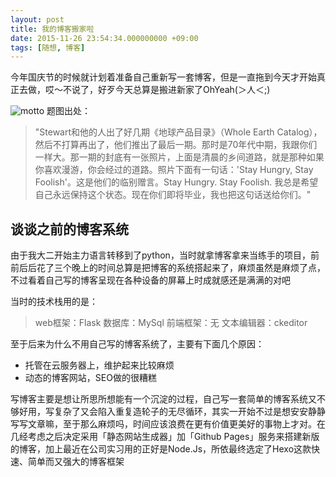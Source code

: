 ```yaml
---
layout: post
title: 我的博客搬家啦
date: 2015-11-26 23:54:34.000000000 +09:00
tags: [随想, 博客]
---
```

今年国庆节的时候就计划着准备自己重新写一套博客，但是一直拖到今天才开始真正去做，哎～不说了，好歹今天总算是搬进新家了OhYeah(＞人＜;)

![motto](http://7xort8.com1.z0.glb.clouddn.com/blog_motto.jpg)
题图出处：
> "Stewart和他的人出了好几期《地球产品目录》（Whole Earth Catalog），然后不打算再出了，他们推出了最后一期。那时是70年代中期，我跟你们一样大。那一期的封底有一张照片，上面是清晨的乡间道路，就是那种如果你喜欢漫游，你会经过的道路。照片下面有一句话：'Stay Hungry, Stay Foolish'。这是他们的临别赠言。Stay Hungry. Stay Foolish. 我总是希望自己永远保持这个状态。现在你们即将毕业，我也把这句话送给你们。"

## 谈谈之前的博客系统
由于我大二开始主力语言转移到了python，当时就拿博客拿来当练手的项目，前前后后花了三个晚上的时间总算是把博客的系统搭起来了，麻烦虽然是麻烦了点，不过看着自己写的博客呈现在各种设备的屏幕上时成就感还是满满的对吧

当时的技术栈用的是：
> web框架：Flask
> 数据库：MySql
> 前端框架：无
> 文本编辑器：ckeditor

至于后来为什么不用自己写的博客系统了，主要有下面几个原因：
- 托管在云服务器上，维护起来比较麻烦
- 动态的博客网站，SEO做的很糟糕

写博客主要是想让所思所想能有一个沉淀的过程，自己写一套简单的博客系统又不够好用，写复杂了又会陷入重复造轮子的无尽循环，其实一开始不过是想安安静静写写文章嘛，至于那么麻烦吗，时间应该浪费在更有价值更美好的事物上才对。在几经考虑之后决定采用「静态网站生成器」加「Github Pages」服务来搭建新版的博客，加上最近在公司实习用的正好是Node.Js，所依最终选定了Hexo这款快速、简单而又强大的博客框架
